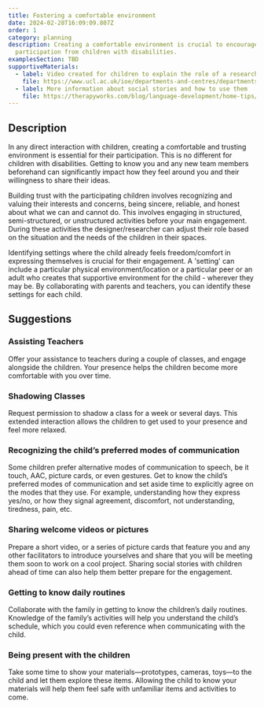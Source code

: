 ```yaml
---
title: Fostering a comfortable environment
date: 2024-02-28T16:09:09.807Z
order: 1
category: planning
description: Creating a comfortable environment is crucial to encourage active
  participation from children with disabilities.
examplesSection: TBD
supportiveMaterials:
  - label: Video created for children to explain the role of a researcher
    file: https://www.ucl.ac.uk/ioe/departments-and-centres/departments/culture-communication-and-media/what-researcher-video-children
  - label: More information about social stories and how to use them
    file: https://therapyworks.com/blog/language-development/home-tips/using-social-stories-improve-childs-development/
---
```

## Description

In any direct interaction with children, creating a comfortable and trusting environment is essential for their participation. This is no different for children with disabilities. Getting to know you and any new team members beforehand can significantly impact how they feel around you and their willingness to share their ideas.

Building trust with the participating children involves recognizing and valuing their interests and concerns, being sincere, reliable, and honest about what we can and cannot do. This involves engaging in structured, semi-structured, or unstructured activities before your main engagement. During these activities the designer/researcher can adjust their role based on the situation and the needs of the children in their spaces. 

Identifying settings where the child already feels freedom/comfort in expressing themselves is crucial for their engagement. A 'setting' can include a particular physical environment/location or a particular peer or an adult who creates that supportive environment for the child - wherever they may be. By collaborating with parents and teachers, you can identify these settings for each child. 

## Suggestions

### **Assisting Teachers**

Offer your assistance to teachers during a couple of classes, and engage alongside the children. Your presence helps the children become more comfortable with you over time.

### **Shadowing Classes**

Request permission to shadow a class for a week or several days. This extended interaction allows the children to get used to your presence and feel more relaxed.

### **Recognizing the child’s preferred modes of communication**

Some children prefer alternative modes of communication to speech, be it touch, AAC, picture cards, or even gestures. Get to know the child’s preferred modes of communication and set aside time to explicitly agree on the modes that they use. For example, understanding how they express yes/no, or how they signal agreement, discomfort, not understanding, tiredness, pain, etc.

### **Sharing welcome videos or pictures**

Prepare a short video, or a series of picture cards that feature you and any other facilitators to introduce yourselves and share that you will be meeting them soon to work on a cool project. Sharing social stories with children ahead of time can also help them better prepare for the engagement. 

### **Getting to know daily routines**

Collaborate with the family in getting to know the children’s daily routines. Knowledge of the family’s activities will help you understand the child’s schedule, which you could even reference when communicating with the child. 

### **Being present with the children**

Take some time to show your materials—prototypes, cameras, toys—to the child and let them explore these items. Allowing the child to know your materials will help them feel safe with unfamiliar items and activities to come.
